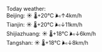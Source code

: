 Today weather:  
Beijing: ☀️   🌡️+20°C 🌬️↑4km/h  
Tianjin: ☀️   🌡️+20°C 🌬️↓11km/h  
Shijiazhuang: ☀️   🌡️+18°C 🌬️↓6km/h  
Tangshan: ☀️   🌡️+18°C 🌬️↓8km/h  

